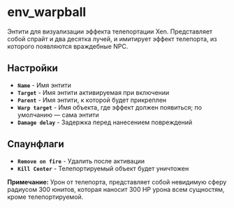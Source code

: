 ﻿# env_warpball

Энтити для визуализации эффекта телепортации Xen. Представляет собой спрайт и два десятка лучей, и имитирует эффект телепорта, из которого появляются враждебные NPC.

## Настройки

- **`Name`** - Имя энтити
- **`Target`** - Имя энтити активируемая при включении
- **`Parent`** - Имя энтити, к которой будет прикреплен
- **`Warp target`** - Имя объекта, где эффект должен появиться; по умолчанию — сама энтити
- **`Damage delay`** - Задержка перед нанесением повреждений

## Спаунфлаги

- **`Remove on fire`** - Удалить после активации
- **`Kill Center`** - Телепортируемый объект будет уничтожен

**Примечание:** Урон от телепорта, представляет собой невидимую сферу радиусом 300 юнитов, которая наносит 300 HP урона всем сущностям, кроме телепортируемой.

